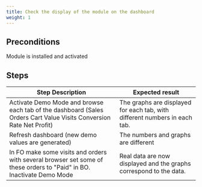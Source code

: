 ```yaml
---
title: Check the display of the module on the dashboard
weight: 1
---
```


## Preconditions

Module is installed and activated
## Steps
| Step Description | Expected result |
| ----- | ----- |
| Activate Demo Mode and browse each tab of the dashboard (Sales Orders Cart Value Visits Conversion Rate Net Profit) | The graphs are displayed for each tab, with different numbers in each tab. |
| Refresh dashboard (new demo values are generated) | The numbers and graphs are different |
| In FO make some visits and orders with several browser set some of these orders to "Paid" in BO. Inactivate Demo Mode | Real data are now displayed and the graphs correspond to the data. |
